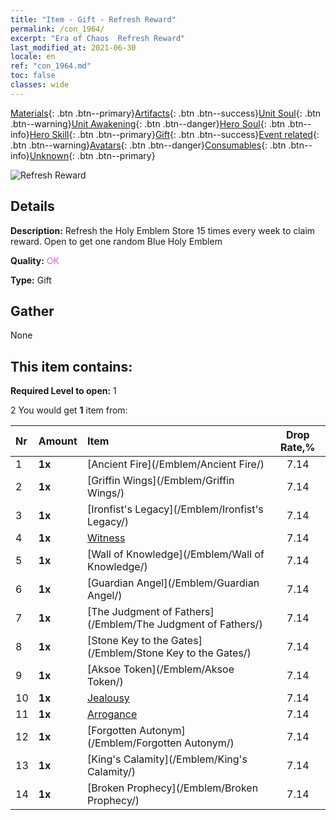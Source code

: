 ```yaml
---
title: "Item - Gift - Refresh Reward"
permalink: /con_1964/
excerpt: "Era of Chaos  Refresh Reward"
last_modified_at: 2021-06-30
locale: en
ref: "con_1964.md"
toc: false
classes: wide
---
```

 [Materials](/Items/){: .btn .btn--primary}[Artifacts](/Items/Artifacts/){: .btn .btn--success}[Unit Soul](/Items/UnitSoul/){: .btn .btn--warning}[Unit Awakening](/Items/UnitAwakening/){: .btn .btn--danger}[Hero Soul](/Items/HeroSoul/){: .btn .btn--info}[Hero Skill](/Items/HeroSkill/){: .btn .btn--primary}[Gift](/Items/Gift/){: .btn .btn--success}[Event related](/Items/Events/){: .btn .btn--warning}[Avatars](/Items/Avatars/){: .btn .btn--danger}[Consumables](/Items/Consumables/){: .btn .btn--info}[Unknown](/Items/Unknown/){: .btn .btn--primary}

 ![Refresh Reward](/images/t/shenghui_4.png)

## Details
 **Description:** Refresh the Holy Emblem Store 15 times every week to claim reward. Open to get one random Blue Holy Emblem

 **Quality:** <span style="color: #DA70D6">OK</span>

 **Type:** Gift

## Gather

  None

## This item contains:

 **Required Level to open:** 1

 2 You would get **1** item  from:

  | Nr | Amount |     Item    | Drop Rate,% |
  |:---|:-------|:------------|:---------:|
  | 1 |  **1x** | [Ancient Fire](/Emblem/Ancient Fire/) | 7.14 | 
  | 2 |  **1x** | [Griffin Wings](/Emblem/Griffin Wings/) | 7.14 | 
  | 3 |  **1x** | [Ironfist's Legacy](/Emblem/Ironfist's Legacy/) | 7.14 | 
  | 4 |  **1x** | [Witness](/Emblem/Witness/) | 7.14 | 
  | 5 |  **1x** | [Wall of Knowledge](/Emblem/Wall of Knowledge/) | 7.14 | 
  | 6 |  **1x** | [Guardian Angel](/Emblem/Guardian Angel/) | 7.14 | 
  | 7 |  **1x** | [The Judgment of Fathers](/Emblem/The Judgment of Fathers/) | 7.14 | 
  | 8 |  **1x** | [Stone Key to the Gates](/Emblem/Stone Key to the Gates/) | 7.14 | 
  | 9 |  **1x** | [Aksoe Token](/Emblem/Aksoe Token/) | 7.14 | 
  | 10 |  **1x** | [Jealousy](/Emblem/Jealousy/) | 7.14 | 
  | 11 |  **1x** | [Arrogance](/Emblem/Arrogance/) | 7.14 | 
  | 12 |  **1x** | [Forgotten Autonym](/Emblem/Forgotten Autonym/) | 7.14 | 
  | 13 |  **1x** | [King's Calamity](/Emblem/King's Calamity/) | 7.14 | 
  | 14 |  **1x** | [Broken Prophecy](/Emblem/Broken Prophecy/) | 7.14 | 

